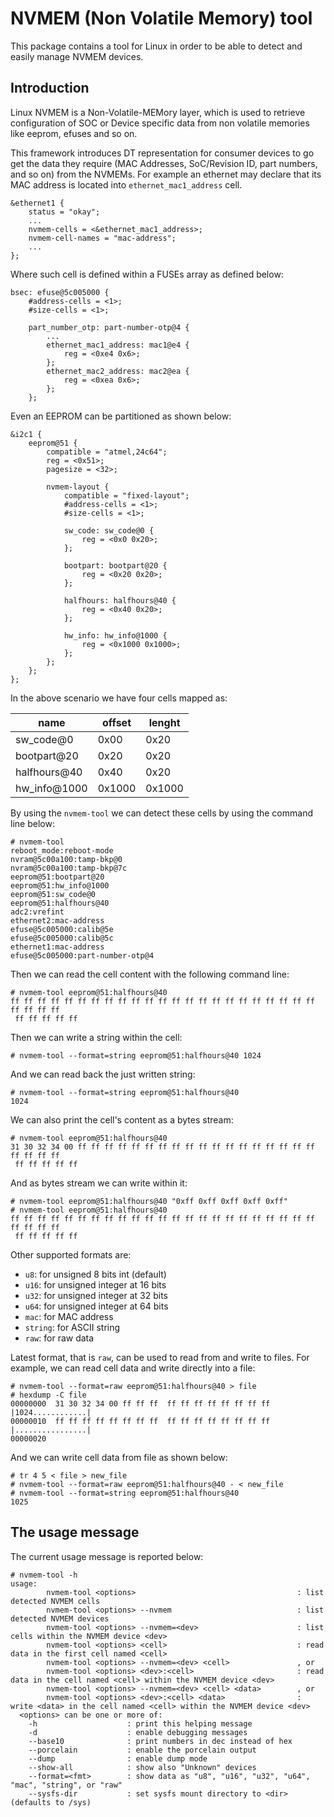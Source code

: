 NVMEM (Non Volatile Memory) tool
================================

This package contains a tool for Linux in order to be able to detect and easily manage NVMEM devices.

Introduction
------------

Linux NVMEM is a Non-Volatile-MEMory layer, which is used to retrieve configuration of SOC or Device specific data from non volatile memories like eeprom, efuses and so on.

This framework introduces DT representation for consumer devices to go get the data they require (MAC Addresses, SoC/Revision ID, part numbers, and so on) from the NVMEMs. For example an ethernet may declare that its
MAC address is located into `ethernet_mac1_address` cell.

    &ethernet1 {
        status = "okay";
        ...
        nvmem-cells = <&ethernet_mac1_address>;
        nvmem-cell-names = "mac-address";
        ...
    };

Where such cell is defined within a FUSEs array as defined below:

    bsec: efuse@5c005000 {
        #address-cells = <1>;
        #size-cells = <1>;

        part_number_otp: part-number-otp@4 {
            ...
            ethernet_mac1_address: mac1@e4 {
                reg = <0xe4 0x6>;
            };
            ethernet_mac2_address: mac2@ea {
                reg = <0xea 0x6>;
            };
        };

Even an EEPROM can be partitioned as shown below:

    &i2c1 {
        eeprom@51 {
            compatible = "atmel,24c64";
            reg = <0x51>;
            pagesize = <32>;

            nvmem-layout {
                compatible = "fixed-layout";
                #address-cells = <1>;
                #size-cells = <1>;
    
                sw_code: sw_code@0 {
                    reg = <0x0 0x20>;
                };
    
                bootpart: bootpart@20 {
                    reg = <0x20 0x20>;
                };
    
                halfhours: halfhours@40 {
                    reg = <0x40 0x20>;
                };
    
                hw_info: hw_info@1000 {
                    reg = <0x1000 0x1000>;
                };
            };
        };
    };

In the above scenario we have four cells mapped as:

| name         | offset | lenght |
|--------------|--------|--------|
| sw_code@0    | 0x00   | 0x20   |
| bootpart@20  | 0x20   | 0x20   |
| halfhours@40 | 0x40   | 0x20   |
| hw_info@1000 | 0x1000 | 0x1000 |

By using the `nvmem-tool` we can detect these cells by using the command line below:

    # nvmem-tool 
    reboot_mode:reboot-mode
    nvram@5c00a100:tamp-bkp@0
    nvram@5c00a100:tamp-bkp@7c
    eeprom@51:bootpart@20
    eeprom@51:hw_info@1000
    eeprom@51:sw_code@0
    eeprom@51:halfhours@40
    adc2:vrefint
    ethernet2:mac-address
    efuse@5c005000:calib@5e
    efuse@5c005000:calib@5c
    ethernet1:mac-address
    efuse@5c005000:part-number-otp@4

Then we can read the cell content with the following command line:

    # nvmem-tool eeprom@51:halfhours@40
    ff ff ff ff ff ff ff ff ff ff ff ff ff ff ff ff ff ff ff ff ff ff ff ff ff ff ff
     ff ff ff ff ff 

Then we can write a string within the cell:

    # nvmem-tool --format=string eeprom@51:halfhours@40 1024

And we can read back the just written string:

    # nvmem-tool --format=string eeprom@51:halfhours@40
    1024

We can also print the cell's content as a bytes stream:

    # nvmem-tool eeprom@51:halfhours@40 
    31 30 32 34 00 ff ff ff ff ff ff ff ff ff ff ff ff ff ff ff ff ff ff ff ff ff ff
     ff ff ff ff ff 

And as bytes stream we can write within it:

    # nvmem-tool eeprom@51:halfhours@40 "0xff 0xff 0xff 0xff 0xff"
    # nvmem-tool eeprom@51:halfhours@40
    ff ff ff ff ff ff ff ff ff ff ff ff ff ff ff ff ff ff ff ff ff ff ff ff ff ff ff
     ff ff ff ff ff 

Other supported formats are:

* `u8`: for unsigned 8 bits int (default)
* `u16`: for unsigned integer at 16 bits
* `u32`: for unsigned integer at 32 bits
* `u64`: for unsigned integer at 64 bits
* `mac`: for MAC address
* `string`: for ASCII string
* `raw`: for raw data

Latest format, that is `raw`, can be used to read from and write to files. For example,
we can read cell data and write directly into a file:

    # nvmem-tool --format=raw eeprom@51:halfhours@40 > file
    # hexdump -C file
    00000000  31 30 32 34 00 ff ff ff  ff ff ff ff ff ff ff ff  |1024............|
    00000010  ff ff ff ff ff ff ff ff  ff ff ff ff ff ff ff ff  |................|
    00000020

And we can write cell data from file as shown below:

    # tr 4 5 < file > new_file
    # nvmem-tool --format=raw eeprom@51:halfhours@40 - < new_file
    # nvmem-tool --format=string eeprom@51:halfhours@40
    1025

The usage message
-----------------

The current usage message is reported below:

    # nvmem-tool -h
    usage:
            nvmem-tool <options>                                    : list detected NVMEM cells
            nvmem-tool <options> --nvmem                            : list detected NVMEM devices
            nvmem-tool <options> --nvmem=<dev>                      : list cells within the NVMEM device <dev>
            nvmem-tool <options> <cell>                             : read data in the first cell named <cell>
            nvmem-tool <options> --nvmem=<dev> <cell>               , or
            nvmem-tool <options> <dev>:<cell>                       : read data in the cell named <cell> within the NVMEM device <dev>
            nvmem-tool <options> --nvmem=<dev> <cell> <data>        , or
            nvmem-tool <options> <dev>:<cell> <data>                : write <data> in the cell named <cell> within the NVMEM device <dev>
      <options> can be one or more of:
        -h                    : print this helping message
        -d                    : enable debugging messages
        --base10              : print numbers in dec instead of hex
        --porcelain           : enable the porcelain output
        --dump                : enable dump mode
        --show-all            : show also "Unknown" devices
        --format=<fmt>        : show data as "u8", "u16", "u32", "u64", "mac", "string", or "raw"
        --sysfs-dir           : set sysfs mount directory to <dir> (defaults to /sys)
